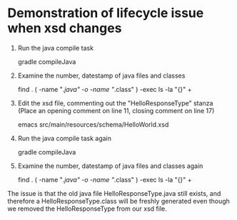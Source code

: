 # Demonstration of lifecycle issue when xsd changes

1. Run the java compile task

    gradle compileJava

2. Examine the number, datestamp of java files and classes

    find . \( -name "*.java" -o -name "*.class" \) -exec ls -la "{}" \+

3. Edit the xsd file, commenting out the "HelloResponseType" stanza
   (Place an opening comment on line 11, closing comment on line 17)

    emacs src/main/resources/schema/HelloWorld.xsd

4. Run the java compile task again

    gradle compileJava

5. Examine the number, datestamp of java files and classes again

    find . \( -name "*.java" -o -name "*.class" \) -exec ls -la "{}" \+

The issue is that the old java file HelloResponseType.java still exists, and
therefore a HelloResponseType.class will be freshly generated even though we
removed the HelloResponseType from our xsd file.
